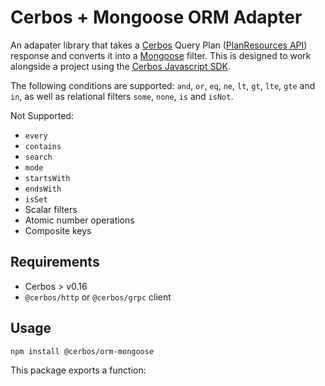 # Cerbos + Mongoose ORM Adapter

An adapater library that takes a [Cerbos](https://cerbos.dev) Query Plan ([PlanResources API](https://docs.cerbos.dev/cerbos/latest/api/index.html#resources-query-plan)) response and converts it into a [Mongoose](https://mongoosejs.com/) filter. This is designed to work alongside a project using the [Cerbos Javascript SDK](https://github.com/cerbos/cerbos-sdk-javascript).

The following conditions are supported: `and`, `or`, `eq`, `ne`, `lt`, `gt`, `lte`, `gte` and `in`, as well as relational filters `some`, `none`, `is` and `isNot`.

Not Supported:

- `every`
- `contains`
- `search`
- `mode`
- `startsWith`
- `endsWith`
- `isSet`
- Scalar filters
- Atomic number operations
- Composite keys

## Requirements

- Cerbos > v0.16
- `@cerbos/http` or `@cerbos/grpc` client

## Usage

```
npm install @cerbos/orm-mongoose
```

This package exports a function:
